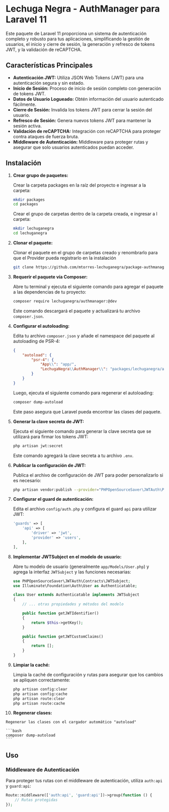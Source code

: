 # Lechuga Negra - AuthManager para Laravel 11

Este paquete de Laravel 11 proporciona un sistema de autenticación completo y robusto para tus aplicaciones, simplificando la gestión de usuarios, el inicio y cierre de sesión, la generación y refresco de tokens JWT, y la validación de reCAPTCHA.

## Características Principales

* **Autenticación JWT:** Utiliza JSON Web Tokens (JWT) para una autenticación segura y sin estado.
* **Inicio de Sesión:** Proceso de inicio de sesión completo con generación de tokens JWT.
* **Datos de Usuario Logueado:** Obtén información del usuario autenticado fácilmente.
* **Cierre de Sesión:** Invalida los tokens JWT para cerrar la sesión del usuario.
* **Refresco de Sesión:** Genera nuevos tokens JWT para mantener la sesión activa.
* **Validación de reCAPTCHA:** Integración con reCAPTCHA para proteger contra ataques de fuerza bruta.
* **Middleware de Autenticación:** Middleware para proteger rutas y asegurar que solo usuarios autenticados puedan acceder.

## Instalación

1.  **Crear grupo de paquetes:**

    Crear la carpeta packages en la raíz del proyecto e ingresar a la carpeta:

    ```bash
    mkdir packages
    cd packages
    ```

    Crear el grupo de carpetas dentro de la carpeta creada, e ingresar a l carpeta:
    
    ```bash
    mkdir lechuganegra
    cd lechuganegra
    ```

2.  **Clonar el paquete:**

    Clonar el paquete en el grupo de carpetas creado y renombrarlo para que el Provider pueda registrarlo en la instalación

    ```bash
    git clone https://github.com/mtorres-lechuganegra/package-authmanager.git authmanager
    ```

3.  **Requerir el paquete vía Composer:**

    Abre tu terminal y ejecuta el siguiente comando para agregar el paquete a las dependencias de tu proyecto:

    ```bash
    composer require lechuganegra/authmanager:@dev
    ```

    Este comando descargará el paquete y actualizará tu archivo `composer.json`.

4.  **Configurar el autoloading:**

    Edita tu archivo `composer.json` y añade el namespace del paquete al autoloading de PSR-4:

    ```json
    {
        "autoload": {
            "psr-4": {
                "App\\": "app/",
                "LechugaNegra\\AuthManager\\": "packages/lechuganegra/authmanager/"
            }
        }
    }
    ```

    Luego, ejecuta el siguiente comando para regenerar el autoloading:

    ```bash
    composer dump-autoload
    ```

    Este paso asegura que Laravel pueda encontrar las clases del paquete.

5.  **Generar la clave secreta de JWT:**

    Ejecuta el siguiente comando para generar la clave secreta que se utilizará para firmar los tokens JWT:

    ```bash
    php artisan jwt:secret
    ```

    Este comando agregará la clave secreta a tu archivo `.env`.

6.  **Publicar la configuración de JWT:**

    Publica el archivo de configuración de JWT para poder personalizarlo si es necesario:

    ```bash
    php artisan vendor:publish --provider="PHPOpenSourceSaver\JWTAuth\Providers\LaravelServiceProvider"
    ```

7.  **Configurar el guard de autenticación:**

    Edita el archivo `config/auth.php` y configura el guard `api` para utilizar JWT:

    ```php
    'guards' => [
        'api' => [
            'driver' => 'jwt',
            'provider' => 'users',
        ],
    ],
    ```

8.  **Implementar JWTSubject en el modelo de usuario:**

    Abre tu modelo de usuario (generalmente `app/Models/User.php`) y agrega la interfaz `JWTSubject` y las funciones necesarias:

    ```php
    use PHPOpenSourceSaver\JWTAuth\Contracts\JWTSubject;
    use Illuminate\Foundation\Auth\User as Authenticatable;

    class User extends Authenticatable implements JWTSubject
    {
        // ... otras propiedades y métodos del modelo

        public function getJWTIdentifier()
        {
            return $this->getKey();
        }

        public function getJWTCustomClaims()
        {
            return [];
        }
    }
    ```

9.  **Limpiar la caché:**

    Limpia la caché de configuración y rutas para asegurar que los cambios se apliquen correctamente:

    ```bash
    php artisan config:clear
    php artisan config:cache
    php artisan route:clear
    php artisan route:cache
    ```

10.  **Regenerar clases:**

    Regenerar las clases con el cargador automático "autoload"

    ```bash
    composer dump-autoload
    ```

## Uso

### Middleware de Autenticación

Para proteger tus rutas con el middleware de autenticación, utiliza `auth:api` y `guard:api`:

```php
Route::middleware(['auth:api', 'guard:api'])->group(function () {
    // Rutas protegidas
});